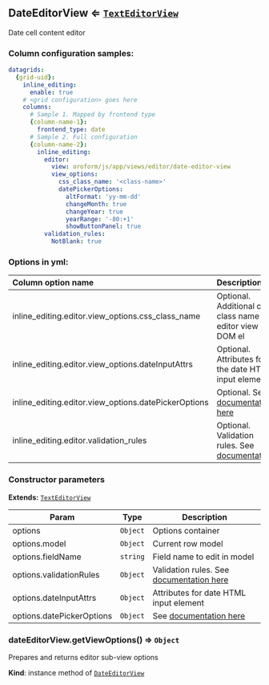<a name="module_DateEditorView"></a>
## DateEditorView ⇐ <code>[TextEditorView](./text-editor-view.md)</code>
Date cell content editor

### Column configuration samples:
``` yml
datagrids:
  {grid-uid}:
    inline_editing:
      enable: true
    # <grid configuration> goes here
    columns:
      # Sample 1. Mapped by frontend type
      {column-name-1}:
        frontend_type: date
      # Sample 2. Full configuration
      {column-name-2}:
        inline_editing:
          editor:
            view: oroform/js/app/views/editor/date-editor-view
            view_options:
              css_class_name: '<class-name>'
              datePickerOptions:
                altFormat: 'yy-mm-dd'
                changeMonth: true
                changeYear: true
                yearRange: '-80:+1'
                showButtonPanel: true
          validation_rules:
            NotBlank: true
```

### Options in yml:

Column option name                                  | Description
:---------------------------------------------------|:-----------
inline_editing.editor.view_options.css_class_name   | Optional. Additional css class name for editor view DOM el
inline_editing.editor.view_options.dateInputAttrs   | Optional. Attributes for the date HTML input element
inline_editing.editor.view_options.datePickerOptions| Optional. See [documentation here](http://goo.gl/pddxZU)
inline_editing.editor.validation_rules | Optional. Validation rules. See [documentation](https://goo.gl/j9dj4Y)

### Constructor parameters

**Extends:** <code>[TextEditorView](./text-editor-view.md)</code>  

| Param | Type | Description |
| --- | --- | --- |
| options | <code>Object</code> | Options container |
| options.model | <code>Object</code> | Current row model |
| options.fieldName | <code>string</code> | Field name to edit in model |
| options.validationRules | <code>Object</code> | Validation rules. See [documentation here](https://goo.gl/j9dj4Y) |
| options.dateInputAttrs | <code>Object</code> | Attributes for date HTML input element |
| options.datePickerOptions | <code>Object</code> | See [documentation here](http://goo.gl/pddxZU) |

<a name="module_DateEditorView#getViewOptions"></a>
### dateEditorView.getViewOptions() ⇒ <code>Object</code>
Prepares and returns editor sub-view options

**Kind**: instance method of <code>[DateEditorView](#module_DateEditorView)</code>  
